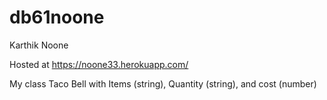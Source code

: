 # db61noone
Karthik Noone

Hosted at https://noone33.herokuapp.com/

My class Taco Bell with Items (string), Quantity (string), and cost 
(number)
